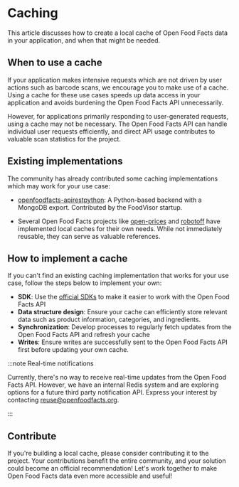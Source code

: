 # Caching

This article discusses how to create a local cache of Open Food Facts data in your application, and when that might be needed.

## When to use a cache

<!-- vale Google.We = NO -->

If your application makes intensive requests which are not driven by user actions such as barcode scans, we encourage you to make use of a cache. Using a cache for these use cases speeds up data access in your application and avoids burdening the Open Food Facts API unnecessarily.

<!-- vale Google.We = YES -->

However, for applications primarily responding to user-generated requests, using a cache may not be necessary. The Open Food Facts API can handle individual user requests efficiently, and direct API usage contributes to valuable scan statistics for the project.

## Existing implementations

The community has already contributed some caching implementations which may work for your use case:

- [openfoodfacts-apirestpython](https://github.com/openfoodfacts/openfoodfacts-apirestpython): A Python-based backend with a MongoDB export. Contributed by the FoodVisor startup.

- Several Open Food Facts projects like [open-prices](https://prices.openfoodfacts.org/) and [robotoff](https://github.com/openfoodfacts/robotoff) have implemented local caches for their own needs. While not immediately reusable, they can serve as valuable references.

## How to implement a cache

If you can't find an existing caching implementation that works for your use case, follow the steps below to implement your own:

- **SDK**: Use the [official SDKs](/docs/api-guide/reference/sdks) to make it easier to work with the Open Food Facts API
- **Data structure design**: Ensure your cache can efficiently store relevant data such as product information, categories, and ingredients.
- **Synchronization**: Develop processes to regularly fetch updates from the Open Food Facts API and refresh your cache
- **Writes**: Ensure writes are successfully sent to the Open Food Facts API first before updating your own cache.

:::note Real-time notifications

<!-- vale Google.We = NO -->

Currently, there's no way to receive real-time updates from the Open Food Facts API. However, we have an internal Redis system and are exploring options for a future third party notification API. Express your interest by contacting reuse@openfoodfacts.org.

<!-- vale Google.We = YES -->

:::

## Contribute

<!-- vale Google.We = NO -->
<!-- vale Custom.Exclamation = NO -->

If you're building a local cache, please consider contributing it to the project. Your contributions benefit the entire community, and your solution could become an official recommendation! Let's work together to make Open Food Facts data even more accessible and useful!

<!-- vale Custom.Exclamation = YES -->
<!-- vale Google.We = YES -->
